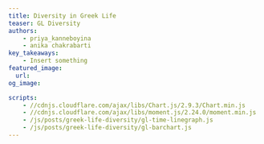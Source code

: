 ```yaml
---
title: Diversity in Greek Life
teaser: GL Diversity
authors:
    - priya_kanneboyina
    - anika chakrabarti
key_takeaways:
    - Insert something
featured_image:
  url: 
og_image:

scripts:
    - //cdnjs.cloudflare.com/ajax/libs/Chart.js/2.9.3/Chart.min.js
    - //cdnjs.cloudflare.com/ajax/libs/moment.js/2.24.0/moment.min.js
    - /js/posts/greek-life-diversity/gl-time-linegraph.js 
    - /js/posts/greek-life-diversity/gl-barchart.js
---
```


<div class="greek-timeline">
  <canvas id='glTimeLinegraph'> </canvas>
</div>

<div class="diversity-barchart">
  <canvas id='main-chart'> </canvas>
</div>
